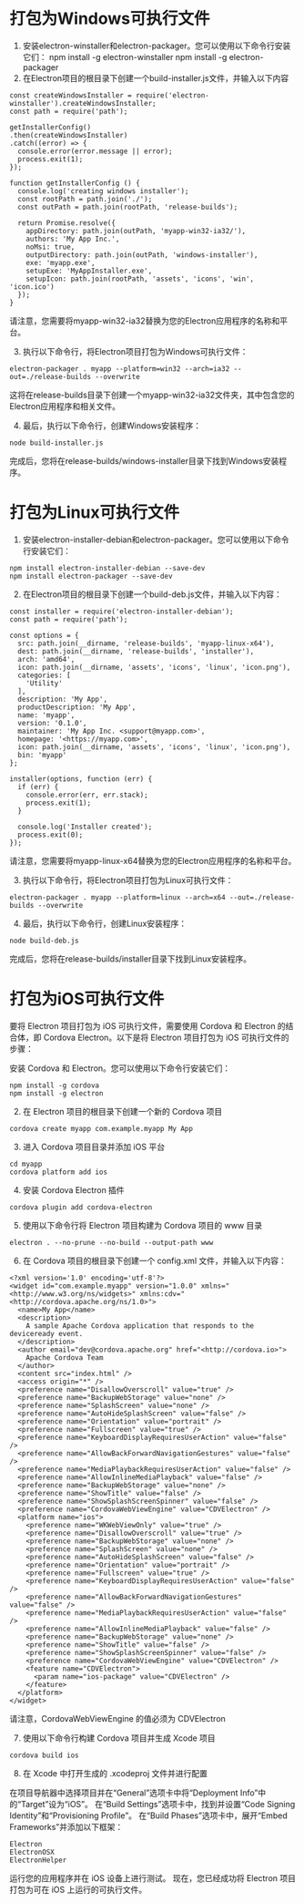 # 打包为Windows可执行文件
1. 安装electron-winstaller和electron-packager。您可以使用以下命令行安装它们：
npm install -g electron-winstaller npm install -g electron-packager
2. 在Electron项目的根目录下创建一个build-installer.js文件，并输入以下内容
```
const createWindowsInstaller = require('electron-winstaller').createWindowsInstaller;
const path = require('path');

getInstallerConfig()
.then(createWindowsInstaller)
.catch((error) => {
  console.error(error.message || error);
  process.exit(1);
});

function getInstallerConfig () {
  console.log('creating windows installer');
  const rootPath = path.join('./');
  const outPath = path.join(rootPath, 'release-builds');

  return Promise.resolve({
    appDirectory: path.join(outPath, 'myapp-win32-ia32/'),
    authors: 'My App Inc.',
    noMsi: true,
    outputDirectory: path.join(outPath, 'windows-installer'),
    exe: 'myapp.exe',
    setupExe: 'MyAppInstaller.exe',
    setupIcon: path.join(rootPath, 'assets', 'icons', 'win', 'icon.ico')
  });
}
```
请注意，您需要将myapp-win32-ia32替换为您的Electron应用程序的名称和平台。

3. 执行以下命令行，将Electron项目打包为Windows可执行文件：
```
electron-packager . myapp --platform=win32 --arch=ia32 --out=./release-builds --overwrite
```
这将在release-builds目录下创建一个myapp-win32-ia32文件夹，其中包含您的Electron应用程序和相关文件。

4. 最后，执行以下命令行，创建Windows安装程序：
```
node build-installer.js
```
完成后，您将在release-builds/windows-installer目录下找到Windows安装程序。

# 打包为Linux可执行文件
1. 安装electron-installer-debian和electron-packager。您可以使用以下命令行安装它们：
```
npm install electron-installer-debian --save-dev
npm install electron-packager --save-dev
```
2. 在Electron项目的根目录下创建一个build-deb.js文件，并输入以下内容：
```
const installer = require('electron-installer-debian');
const path = require('path');

const options = {
  src: path.join(__dirname, 'release-builds', 'myapp-linux-x64'),
  dest: path.join(__dirname, 'release-builds', 'installer'),
  arch: 'amd64',
  icon: path.join(__dirname, 'assets', 'icons', 'linux', 'icon.png'),
  categories: [
    'Utility'
  ],
  description: 'My App',
  productDescription: 'My App',
  name: 'myapp',
  version: '0.1.0',
  maintainer: 'My App Inc. <support@myapp.com>',
  homepage: '<https://myapp.com>',
  icon: path.join(__dirname, 'assets', 'icons', 'linux', 'icon.png'),
  bin: 'myapp'
};

installer(options, function (err) {
  if (err) {
    console.error(err, err.stack);
    process.exit(1);
  }

  console.log('Installer created');
  process.exit(0);
});
```
请注意，您需要将myapp-linux-x64替换为您的Electron应用程序的名称和平台。

3. 执行以下命令行，将Electron项目打包为Linux可执行文件：
```
electron-packager . myapp --platform=linux --arch=x64 --out=./release-builds --overwrite
```
4. 最后，执行以下命令行，创建Linux安装程序：
```
node build-deb.js
```
完成后，您将在release-builds/installer目录下找到Linux安装程序。

# 打包为iOS可执行文件
要将 Electron 项目打包为 iOS 可执行文件，需要使用 Cordova 和 Electron 的结合体，即 Cordova Electron。以下是将 Electron 项目打包为 iOS 可执行文件的步骤：

安装 Cordova 和 Electron。您可以使用以下命令行安装它们：
```
npm install -g cordova
npm install -g electron
```
2. 在 Electron 项目的根目录下创建一个新的 Cordova 项目
```
cordova create myapp com.example.myapp My App
```
3. 进入 Cordova 项目目录并添加 iOS 平台
```
cd myapp
cordova platform add ios
```
4. 安装 Cordova Electron 插件
```
cordova plugin add cordova-electron
```
5. 使用以下命令行将 Electron 项目构建为 Cordova 项目的 www 目录
```
electron . --no-prune --no-build --output-path www
```
6. 在 Cordova 项目的根目录下创建一个 config.xml 文件，并输入以下内容：
```
<?xml version='1.0' encoding='utf-8'?>
<widget id="com.example.myapp" version="1.0.0" xmlns="<http://www.w3.org/ns/widgets>" xmlns:cdv="<http://cordova.apache.org/ns/1.0>">
  <name>My App</name>
  <description>
    A sample Apache Cordova application that responds to the deviceready event.
  </description>
  <author email="dev@cordova.apache.org" href="<http://cordova.io>">
    Apache Cordova Team
  </author>
  <content src="index.html" />
  <access origin="*" />
  <preference name="DisallowOverscroll" value="true" />
  <preference name="BackupWebStorage" value="none" />
  <preference name="SplashScreen" value="none" />
  <preference name="AutoHideSplashScreen" value="false" />
  <preference name="Orientation" value="portrait" />
  <preference name="Fullscreen" value="true" />
  <preference name="KeyboardDisplayRequiresUserAction" value="false" />
  <preference name="AllowBackForwardNavigationGestures" value="false" />
  <preference name="MediaPlaybackRequiresUserAction" value="false" />
  <preference name="AllowInlineMediaPlayback" value="false" />
  <preference name="BackupWebStorage" value="none" />
  <preference name="ShowTitle" value="false" />
  <preference name="ShowSplashScreenSpinner" value="false" />
  <preference name="CordovaWebViewEngine" value="CDVElectron" />
  <platform name="ios">
    <preference name="WKWebViewOnly" value="true" />
    <preference name="DisallowOverscroll" value="true" />
    <preference name="BackupWebStorage" value="none" />
    <preference name="SplashScreen" value="none" />
    <preference name="AutoHideSplashScreen" value="false" />
    <preference name="Orientation" value="portrait" />
    <preference name="Fullscreen" value="true" />
    <preference name="KeyboardDisplayRequiresUserAction" value="false" />
    <preference name="AllowBackForwardNavigationGestures" value="false" />
    <preference name="MediaPlaybackRequiresUserAction" value="false" />
    <preference name="AllowInlineMediaPlayback" value="false" />
    <preference name="BackupWebStorage" value="none" />
    <preference name="ShowTitle" value="false" />
    <preference name="ShowSplashScreenSpinner" value="false" />
    <preference name="CordovaWebViewEngine" value="CDVElectron" />
    <feature name="CDVElectron">
      <param name="ios-package" value="CDVElectron" />
    </feature>
  </platform>
</widget>
```
请注意，CordovaWebViewEngine 的值必须为 CDVElectron

7. 使用以下命令行构建 Cordova 项目并生成 Xcode 项目
```
cordova build ios
```
8. 在 Xcode 中打开生成的 .xcodeproj 文件并进行配置

在项目导航器中选择项目并在“General”选项卡中将“Deployment Info”中的“Target”设为“iOS”。
在“Build Settings”选项卡中，找到并设置“Code Signing Identity”和“Provisioning Profile”。
在“Build Phases”选项卡中，展开“Embed Frameworks”并添加以下框架：
```
Electron
ElectronOSX
ElectronHelper
```
运行您的应用程序并在 iOS 设备上进行测试。
现在，您已经成功将 Electron 项目打包为可在 iOS 上运行的可执行文件。